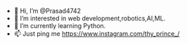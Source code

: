 - 👋 Hi, I’m @Prasad4742
- 👀 I’m interested in web development,robotics,AI,ML.
- 🌱 I’m currently learning Python.
- 📫 Just ping me https://www.instagram.com/thy_prince_/

<!---
Prasad4742/Prasad4742 is a ✨ special ✨ repository because its `README.md` (this file) appears on your GitHub profile.
You can click the Preview link to take a look at your changes.
--->
